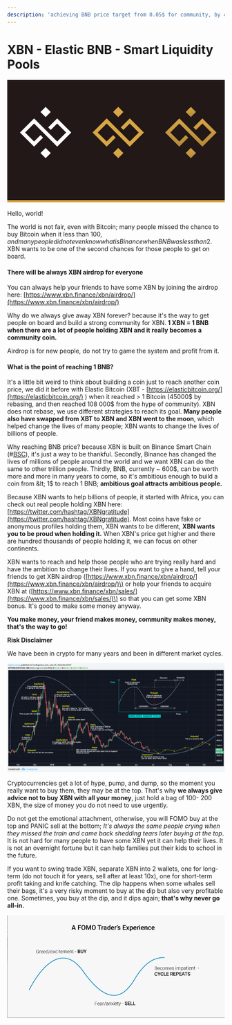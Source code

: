```yaml
---
description: 'achieving BNB price target from 0.05$ for community, by community'
---
```


# XBN - Elastic BNB - Smart Liquidity Pools

![1 XBN to be equal to 1 BNB](.gitbook/assets/eulqy59xcaa2ljr.jpg)

Hello, world!

The world is not fair, even with Bitcoin; many people missed the chance to buy Bitcoin when it less than 100$, and many people did not even know what is Binance when BNB was less than 2$. XBN wants to be one of the second chances for those people to get on board. 

#### There will be always XBN airdrop for everyone

You can always help your friends to have some XBN by joining the airdrop here: [https://www.xbn.finance/xbn/airdrop/](https://www.xbn.finance/xbn/airdrop/)

Why do we always give away XBN forever? because it's the way to get people on board and build a strong community for XBN. **1 XBN = 1 BNB when there are a lot of people holding XBN and it really becomes a community coin.** 

Airdrop is for new people, do not try to game the system and profit from it. 

#### What is the point of reaching 1 BNB? 

It's a little bit weird to think about building a coin just to reach another coin price, we did it before with Elastic Bitcoin \(XBT - [https://elasticbitcoin.org/](https://elasticbitcoin.org/) \) when it reached &gt; 1 Bitcoin \(45000$ by rebasing, and then reached 108 000$ from the hype of community\). XBN does not rebase, we use different strategies to reach its goal. **Many people also have swapped from XBT to XBN and XBN went to the moon**, which helped change the lives of many people; XBN wants to change the lives of billions of people. 

Why reaching BNB price? because XBN is built on Binance Smart Chain \(\#[BSC](https://twitter.com/hashtag/BSC)\), it's just a way to be thankful. Secondly, Binance has changed the lives of millions of people around the world and we want XBN can do the same to other trillion people. Thirdly, BNB, currently ~ 600$, can be worth more and more in many years to come, so it's ambitious enough to build a coin from &lt; 1$ to reach 1 BNB; **ambitious goal attracts ambitious people.** 

Because XBN wants to help billions of people, it started with Africa, you can check out real people holding XBN here: [https://twitter.com/hashtag/XBNgratitude](https://twitter.com/hashtag/XBNgratitude).  Most coins have fake or anonymous profiles holding them, XBN wants to be different, **XBN wants you to be proud when holding it.** When XBN's price get higher and there are hundred thousands of people holding it, we can focus on other continents. 

XBN wants to reach and help those people who are trying really hard and have the ambition to change their lives.  If you want to give a hand, tell your friends to get XBN airdrop \([https://www.xbn.finance/xbn/airdrop/](https://www.xbn.finance/xbn/airdrop/)\) or help your friends to acquire XBN at \([https://www.xbn.finance/xbn/sales/](https://www.xbn.finance/xbn/sales/)\) so that you can get some XBN bonus. It's good to make some money anyway.

**You make money, your friend makes money, community makes money, that's the way to go!**

**Risk Disclaimer** 

We have been in crypto for many years and been in different market cycles. 

![Bitcoi market cycles](.gitbook/assets/image%20%281%29.png)

Cryptocurrencies get a lot of hype, pump, and dump, so the moment you really want to buy them, they may be at the top. That's why **we always give advice not to buy XBN with all your money**, just hold a bag of 100- 200 XBN, the size of money you do not need to use urgently. 

Do not get the emotional attachment, otherwise, you will FOMO buy at the top and PANIC sell at the bottom; _It's always the same people crying when they missed the train and came back shedding tears later buying at the top_. It is not hard for many people to have some XBN yet it can help their lives. It is not an overnight fortune but it can help families put their kids to school in the future. 

If you want to swing trade XBN, separate XBN into 2 wallets,  one for long-term \(do not touch it for years, sell after at least 10x\), one for short-term profit taking and knife catching. The dip happens when some whales sell their bags, it's a very risky moment to buy at the dip but also very profitable one. Sometimes, you buy at the dip, and it dips again; **that's why never go all-in.** 

![](.gitbook/assets/image.png)







